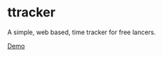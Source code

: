 # ttracker

A simple, web based, time tracker for free lancers.

[Demo](https://ttracker-18ad8.firebaseapp.com/)